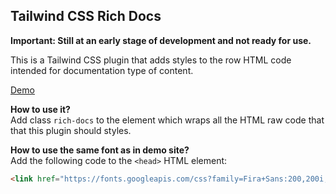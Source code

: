 Tailwind CSS Rich Docs
---------

**Important: Still at an early stage of development and not ready for use.**

This is a Tailwind CSS plugin that adds styles to the row HTML code intended for documentation type of content.

[Demo](https://tailwindcss-rich-docs.netlify.com/)

**How to use it?**  
Add class `rich-docs` to the element which wraps all the HTML raw code that that this plugin should styles.

**How to use the same font as in demo site?**  
Add the following code to the `<head>` HTML element:

```html
<link href="https://fonts.googleapis.com/css?family=Fira+Sans:200,200i,300,300i,400,400i,500,500i,600,600i,700,700i,800,800i&display=swap" rel="stylesheet">
```
